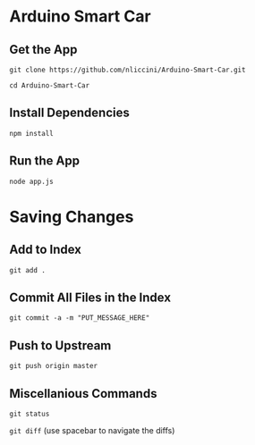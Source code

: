 # Arduino Smart Car

## Get the App

`git clone https://github.com/nliccini/Arduino-Smart-Car.git`

`cd Arduino-Smart-Car`

## Install Dependencies

`npm install`

## Run the App

`node app.js`

# Saving Changes

## Add to Index

`git add .`

## Commit All Files in the Index

`git commit -a -m "PUT_MESSAGE_HERE"`

## Push to Upstream

`git push origin master`



## Miscellanious Commands
`git status`

`git diff` (use spacebar to navigate the diffs)

